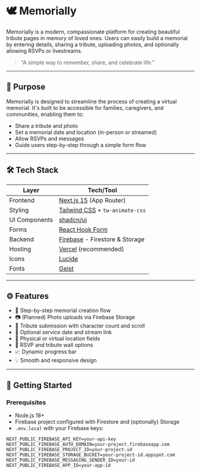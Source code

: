 # 🕊️ Memorially

Memorially is a modern, compassionate platform for creating beautiful tribute pages in memory of loved ones. Users can easily build a memorial by entering details, sharing a tribute, uploading photos, and optionally allowing RSVPs or livestreams.

> “A simple way to remember, share, and celebrate life.”

---

## 🧠 Purpose

Memorially is designed to streamline the process of creating a virtual memorial. It's built to be accessible for families, caregivers, and communities, enabling them to:
- Share a tribute and photo
- Set a memorial date and location (in-person or streamed)
- Allow RSVPs and messages
- Guide users step-by-step through a simple form flow

---

## 🛠 Tech Stack

| Layer         | Tech/Tool                     |
|--------------|--------------------------------|
| Frontend     | [Next.js 15](https://nextjs.org/) (App Router) |
| Styling      | [Tailwind CSS](https://tailwindcss.com/) + `tw-animate-css` |
| UI Components| [shadcn/ui](https://ui.shadcn.com) |
| Forms        | [React Hook Form](https://react-hook-form.com/) |
| Backend      | [Firebase](https://firebase.google.com/) - Firestore & Storage |
| Hosting      | [Vercel](https://vercel.com/) (recommended) |
| Icons        | [Lucide](https://lucide.dev/) |
| Fonts        | [Geist](https://vercel.com/font) |

---

## ⚙️ Features

- 🧾 Step-by-step memorial creation flow
- 📷 (Planned) Photo uploads via Firebase Storage
- 💬 Tribute submission with character count and scroll
- 📅 Optional service date and stream link
- 📍 Physical or virtual location fields
- 💌 RSVP and tribute wall options
- 📈 Dynamic progress bar
- 💡 Smooth and responsive design

---

## 🚀 Getting Started

### Prerequisites
- Node.js 18+
- Firebase project configured with Firestore and (optionally) Storage
- `.env.local` with your Firebase keys:

```env
NEXT_PUBLIC_FIREBASE_API_KEY=your-api-key
NEXT_PUBLIC_FIREBASE_AUTH_DOMAIN=your-project.firebaseapp.com
NEXT_PUBLIC_FIREBASE_PROJECT_ID=your-project-id
NEXT_PUBLIC_FIREBASE_STORAGE_BUCKET=your-project-id.appspot.com
NEXT_PUBLIC_FIREBASE_MESSAGING_SENDER_ID=your-id
NEXT_PUBLIC_FIREBASE_APP_ID=your-app-id

